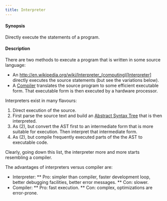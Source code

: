 ```yaml
---
title: Interpreter
---
```


#### Synopsis

Directly execute the statements of a program.

#### Description

There are two methods to execute a program that is written in some source language:

*  An http://en.wikipedia.org/wiki/Interpreter_(computing)[Interpreter] directly executes the source statements (but see the variations below).
*  A [Compiler](../..//Rascalopedia/Compiler) translates the source program to some efficient executable form. That executable form is then executed by a hardware
  processor.


Interpreters exist in many flavours:

1.  Direct execution of the source.
2.  First parse the source text and build an [Abstract Syntax Tree](../..//Rascalopedia/AbstractSyntaxTree) that is then interpreted.
3.  As (2), but convert the AST first to an intermediate form that is more suitable for execution.
  Then interpret that intermediate form.
4.  As (2), but compile frequently executed parts of the the AST to executable code.


Clearly, going down this list, the interpreter more and more starts resembling a compiler.

The advantages of interpreters versus compiler are:

*  Interpreter:
**  Pro: simpler than compiler, faster development loop, better debugging facilities, better error messages.
**  Con: slower.
*  Compiler:
**  Pro: fast execution.
**  Con: complex, optimizations are error-prone.



